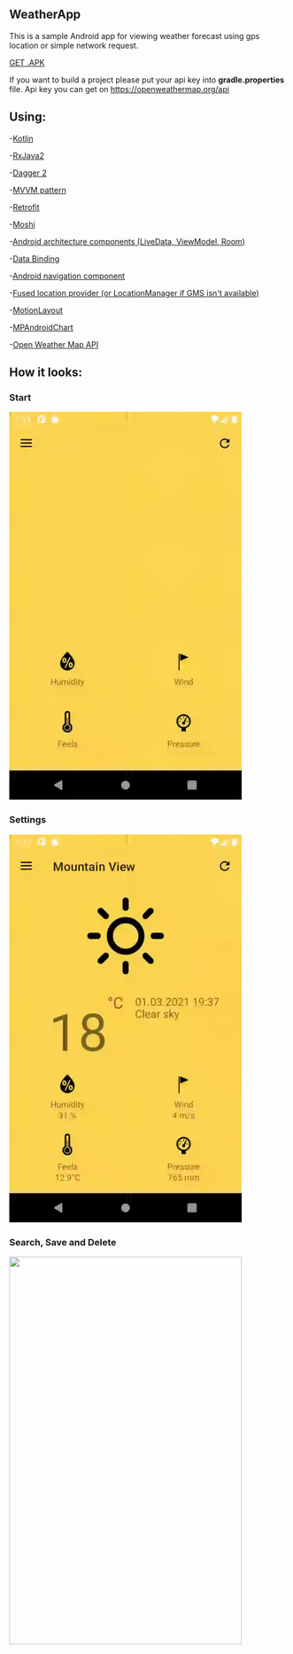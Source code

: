 ## WeatherApp
This is a sample Android app for viewing weather forecast using gps location or simple network request.

[GET .APK](https://github.com/akaFACET/WeatherApp/raw/master/app/release/app-release.apk)

If you want to build a project please put your api key into **gradle.properties** file.
Api key you can get on https://openweathermap.org/api

## Using:

-[Kotlin](https://kotlinlang.org/)

-[RxJava2](https://github.com/ReactiveX/RxJava/tree/2.x)

-[Dagger 2](https://github.com/google/dagger)

-[MVVM pattern](https://developer.android.com/jetpack/docs/guide)

-[Retrofit](https://square.github.io/retrofit/)

-[Moshi](https://github.com/square/moshi)

-[Android architecture components (LiveData, ViewModel, Room)](https://developer.android.com/topic/libraries/architecture)

-[Data Binding](https://developer.android.com/topic/libraries/data-binding)

-[Android navigation component](https://developer.android.com/guide/navigation)

-[Fused location provider (or LocationManager if GMS isn't available)](https://developers.google.com/location-context/fused-location-provider)

-[MotionLayout](https://developer.android.com/training/constraint-layout/motionlayout)

-[MPAndroidChart](https://github.com/PhilJay/MPAndroidChart)

-[Open Weather Map API](https://openweathermap.org/api)

## How it looks:

### Start

<img src="https://github.com/akaFACET/WeatherApp/blob/master/demo/starting.gif" width="420" height="700" />


### Settings

<img src="https://github.com/akaFACET/WeatherApp/blob/master/demo/settings.gif" width="420" height="700" />


### Search, Save and Delete

<img src="https://github.com/akaFACET/WeatherApp/blob/master/demo/saved.gif" width="420" height="700" />
